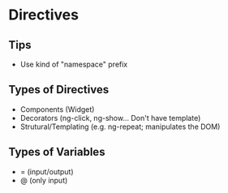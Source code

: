 # Directives

## Tips

+ Use kind of "namespace" prefix

## Types of Directives

+ Components (Widget)
+ Decorators (ng-click, ng-show... Don't have template)
+ Strutural/Templating (e.g. ng-repeat; manipulates the DOM)

## Types of Variables

+ = (input/output)
+ @ (only input)
